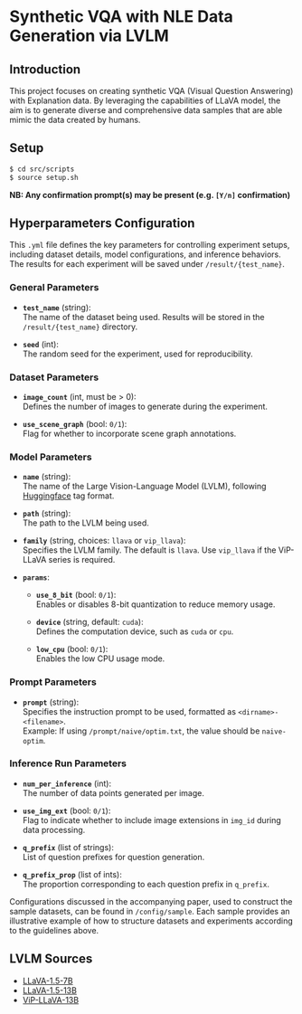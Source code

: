 # Synthetic VQA with NLE Data Generation via LVLM

## Introduction
This project focuses on creating synthetic VQA (Visual Question Answering) with Explanation data. By leveraging the capabilities of LLaVA model, the aim is to generate diverse and comprehensive data samples that are able mimic the data created by humans.

## Setup
```bash
$ cd src/scripts
$ source setup.sh
```
**NB: Any confirmation prompt(s) may be present (e.g. `[Y/n]` confirmation)**

## Hyperparameters Configuration

This `.yml` file defines the key parameters for controlling experiment setups, including dataset details, model configurations, and inference behaviors. The results for each experiment will be saved under `/result/{test_name}`.

### General Parameters

- **`test_name`** (string):  
  The name of the dataset being used. Results will be stored in the `/result/{test_name}` directory.
  
- **`seed`** (int):  
  The random seed for the experiment, used for reproducibility.

### Dataset Parameters

- **`image_count`** (int, must be > 0):  
  Defines the number of images to generate during the experiment.
  
- **`use_scene_graph`** (bool: `0/1`):  
  Flag for whether to incorporate scene graph annotations.

### Model Parameters

- **`name`** (string):  
  The name of the Large Vision-Language Model (LVLM), following [Huggingface](https://huggingface.co/) tag format.

- **`path`** (string):  
  The path to the LVLM being used.

- **`family`** (string, choices: `llava` or `vip_llava`):  
  Specifies the LVLM family. The default is `llava`. Use `vip_llava` if the ViP-LLaVA series is required.

- **`params`**:  
  - **`use_8_bit`** (bool: `0/1`):  
    Enables or disables 8-bit quantization to reduce memory usage.
    
  - **`device`** (string, default: `cuda`):  
    Defines the computation device, such as `cuda` or `cpu`.
    
  - **`low_cpu`** (bool: `0/1`):  
    Enables the low CPU usage mode.

### Prompt Parameters

- **`prompt`** (string):  
  Specifies the instruction prompt to be used, formatted as `<dirname>-<filename>`.  
  Example: If using `/prompt/naive/optim.txt`, the value should be `naive-optim`.

### Inference Run Parameters

- **`num_per_inference`** (int):  
  The number of data points generated per image.

- **`use_img_ext`** (bool: `0/1`):  
  Flag to indicate whether to include image extensions in `img_id` during data processing.

- **`q_prefix`** (list of strings):  
  List of question prefixes for question generation.

- **`q_prefix_prop`** (list of ints):  
  The proportion corresponding to each question prefix in `q_prefix`.

Configurations discussed in the accompanying paper, used to construct the sample datasets, can be found in `/config/sample`. Each sample provides an illustrative example of how to structure datasets and experiments according to the guidelines above.

## LVLM Sources

- [LLaVA-1.5-7B](https://huggingface.co/llava-hf/llava-1.5-7b-hf)
- [LLaVA-1.5-13B](https://huggingface.co/llava-hf/llava-1.5-13b-hf)
- [ViP-LLaVA-13B](https://huggingface.co/llava-hf/vip-llava-13b-hf)
